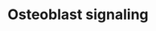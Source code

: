 ---
annotations:
- id: PW:0000650
  parent: signaling pathway
  type: Pathway Ontology
  value: signaling pathway pertinent to development
- id: CL:0000062
  parent: native cell
  type: Cell Type Ontology
  value: osteoblast
authors:
- Ehsiao
- AlexanderPico
- Khanspers
- MaintBot
- Ddigles
- Mkutmon
- AMTan
- Eweitz
description: Osteoblasts are specialized, terminally differentiated uninucleated cells
  responsible for bone formation. Their activity is tightly regulated by external
  stimuli, originating from e.g. the parathyroid glands, osteocytes, etc.   Along
  with osteoclasts, which are responsible for bone degradation, osteoblasts are key
  regulators of the shape and volume of bone tissue.
last-edited: 2021-05-21
organisms:
- Mus musculus
redirect_from:
- /index.php/Pathway:WP238
- /instance/WP238
revision: null
schema-jsonld:
- '@context': https://schema.org/
  '@id': https://wikipathways.github.io/pathways/WP238.html
  '@type': Dataset
  creator:
    '@type': Organization
    name: WikiPathways
  description: Osteoblasts are specialized, terminally differentiated uninucleated
    cells responsible for bone formation. Their activity is tightly regulated by external
    stimuli, originating from e.g. the parathyroid glands, osteocytes, etc.   Along
    with osteoclasts, which are responsible for bone degradation, osteoblasts are
    key regulators of the shape and volume of bone tissue.
  keywords:
  - Bone sialoprotein
  - Collagen 1
  - FGF-23
  - NPT3
  - Osteocalcin
  - Osteoprotegerin
  - PDGF Ra
  - PDGF Rb
  - PDGF-BB
  - PTH receptor
  - Parathyroid hormone
  - Phosphate
  - RANK ligand
  - Sodium
  - Soluble RANK ligand
  - Vitamin D
  - avb3 integrin
  license: CC0
  name: Osteoblast signaling
seo: CreativeWork
title: Osteoblast signaling
wpid: WP238
---